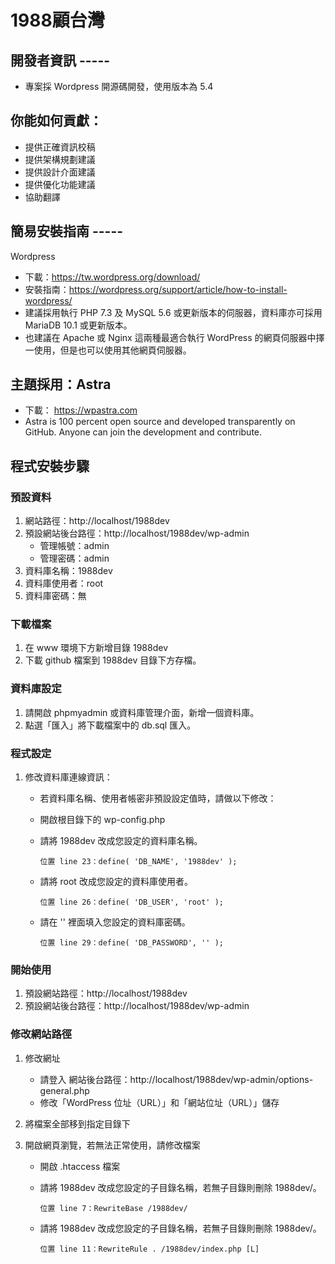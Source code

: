 # 1988顧台灣

## 開發者資訊 -----
- 專案採 Wordpress 開源碼開發，使用版本為 5.4  

## 你能如何貢獻：
- 提供正確資訊校稿
- 提供架構規劃建議
- 提供設計介面建議
- 提供優化功能建議
- 協助翻譯

## 簡易安裝指南 -----
Wordpress 
- 下載：https://tw.wordpress.org/download/
- 安裝指南：https://wordpress.org/support/article/how-to-install-wordpress/
- 建議採用執行 PHP 7.3 及 MySQL 5.6 或更新版本的伺服器，資料庫亦可採用 MariaDB 10.1 或更新版本。
- 也建議在 Apache 或 Nginx 這兩種最適合執行 WordPress 的網頁伺服器中擇一使用，但是也可以使用其他網頁伺服器。
 
## 主題採用：Astra 
- 下載： https://wpastra.com
- Astra is 100 percent open source and developed transparently on GitHub. Anyone can join the development and contribute.

## 程式安裝步驟
### 預設資料
1. 網站路徑：http://localhost/1988dev
2. 預設網站後台路徑：http://localhost/1988dev/wp-admin
	- 管理帳號：admin
	- 管理密碼：admin
3. 資料庫名稱：1988dev
4. 資料庫使用者：root
5. 資料庫密碼：無


### 下載檔案
1. 在 www 環境下方新增目錄 1988dev
2. 下載 github 檔案到 1988dev 目錄下方存檔。

### 資料庫設定
1. 請開啟 phpmyadmin 或資料庫管理介面，新增一個資料庫。
2. 點選「匯入」將下載檔案中的 db.sql 匯入。 

### 程式設定
1. 修改資料庫連線資訊：
	- 若資料庫名稱、使用者帳密非預設設定值時，請做以下修改：
	- 開啟根目錄下的 wp-config.php
	- 請將 1988dev 改成您設定的資料庫名稱。

		```位置 line 23：define( 'DB_NAME', '1988dev' ); ```
	- 請將 root 改成您設定的資料庫使用者。

		```位置 line 26：define( 'DB_USER', 'root' ); ```
	- 請在 '' 裡面填入您設定的資料庫密碼。

		```位置 line 29：define( 'DB_PASSWORD', '' ); ```


### 開始使用
1. 預設網站路徑：http://localhost/1988dev
2. 預設網站後台路徑：http://localhost/1988dev/wp-admin

### 修改網站路徑  
1. 修改網址
	- 請登入 網站後台路徑：http://localhost/1988dev/wp-admin/options-general.php
	- 修改「WordPress 位址（URL）」和「網站位址（URL）」儲存

2. 將檔案全部移到指定目錄下

3. 開啟網頁瀏覽，若無法正常使用，請修改檔案
	- 開啟 .htaccess 檔案
	- 請將 1988dev 改成您設定的子目錄名稱，若無子目錄則刪除 1988dev/。

		```位置 line 7：RewriteBase /1988dev/```
	- 請將 1988dev 改成您設定的子目錄名稱，若無子目錄則刪除 1988dev/。

		```位置 line 11：RewriteRule . /1988dev/index.php [L]```


